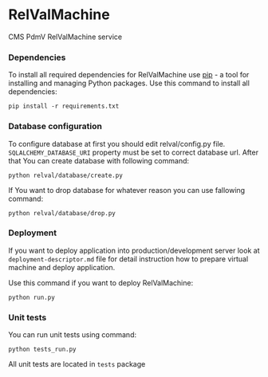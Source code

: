 # RelValMachine

CMS PdmV RelValMachine service

### Dependencies

To install all required dependencies for RelValMachine use [pip](https://pypi.python.org/pypi/pip) - a tool for installing and managing Python packages. Use this command to install all dependencies:

    pip install -r requirements.txt


### Database configuration

To configure database at first you should edit relval/config.py file.
`SQLALCHEMY_DATABASE_URI` property must be set to correct database url.
After that You can create database with following command:

    python relval/database/create.py

If You want to drop database for whatever reason you can use fallowing command:

    python relval/database/drop.py

### Deployment

If you want to deploy application into production/development server look at
`deployment-descriptor.md` file for detail instruction how to prepare virtual
machine and deploy application.

Use this command if you want to deploy RelValMachine:

    python run.py

### Unit tests

You can run unit tests using command:

    python tests_run.py

All unit tests are located in `tests` package
